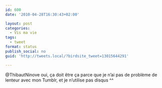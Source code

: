 ```yaml
---
id: 600
date: '2010-04-28T16:30:43+02:00'

layout: post
categories:
  - Vis ma vie
tags:
  - tweet
format: status
publish_social: no
guid: 'http://tweets.local/?birdsite_tweet=13015644291'

---
```


@ThibautNinove oui, ça doit être ça parce que je n’ai pas de problème de lenteur avec mon Tumblr, et je n’utilise pas disqus ^^